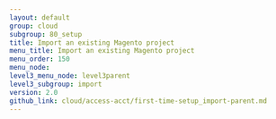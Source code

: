 ```yaml
---
layout: default
group: cloud
subgroup: 80_setup
title: Import an existing Magento project
menu_title: Import an existing Magento project
menu_order: 150
menu_node: 
level3_menu_node: level3parent
level3_subgroup: import
version: 2.0
github_link: cloud/access-acct/first-time-setup_import-parent.md
---
```

